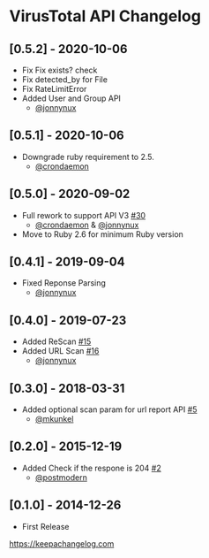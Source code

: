 # VirusTotal API Changelog

## [0.5.2] - 2020-10-06

* Fix Fix exists? check
* Fix detected_by for File
* Fix RateLimitError
* Added User and Group API
  * [@jonnynux](https://github.com/jonnynux)

## [0.5.1] - 2020-10-06

* Downgrade ruby requirement to 2.5.
  * [@crondaemon](https://github.com/crondaemon)

## [0.5.0] - 2020-09-02

* Full rework to support API V3 [#30](https://github.com/pwelch/virustotal_api/pull/30)
  * [@crondaemon](https://github.com/crondaemon) & [@jonnynux](https://github.com/jonnynux)
* Move to Ruby 2.6 for minimum Ruby version

## [0.4.1] - 2019-09-04

* Fixed Reponse Parsing
  * [@jonnynux](https://github.com/jonnynux) 

## [0.4.0] - 2019-07-23

* Added ReScan [#15](https://github.com/pwelch/virustotal_api/pull/15)
* Added URL Scan [#16](https://github.com/pwelch/virustotal_api/pull/16)
  * [@jonnynux](https://github.com/jonnynux)
  
## [0.3.0] - 2018-03-31

* Added optional scan param for url report API [#5](https://github.com/pwelch/virustotal_api/pull/5)
  * [@mkunkel ](https://github.com/mkunkel)

## [0.2.0] - 2015-12-19

* Added Check if the respone is 204 [#2](https://github.com/pwelch/virustotal_api/pull/2)
  * [@postmodern](https://github.com/postmodern)

## [0.1.0] - 2014-12-26

* First Release

https://keepachangelog.com
